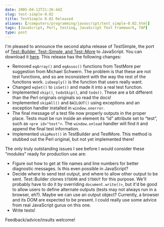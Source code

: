 ```yaml
--- 
date: 2005-04-12T21:26:44Z
slug: test-simple-0.02
title: TestSimple 0.02 Released
aliases: [/computers/programming/javascript/test_simple-0.02.html]
tags: [JavaScript, Perl, testing, JavaScript Test Framework, TAP]
type: post
---
```


I'm pleased to announce the second alpha release of TestSimple, the port of
[Test::Builder, Test::Simple, and Test::More] to JavaScript. You can download it
[here]. This release has the following changes:

-   Removed `eqArray()` and `eqAssoc()` functions from TestMore per suggestion
    from Michael Schwern. The problem is that these are not test functions, and
    so are inconsistent with the way the rest of the functions work.
    `isDeeply()` is the function that users really want.
-   Changed `eqSet()` to `isSet()` and made it into a real test function.
-   Implemented `skip()`, `todoSkip()`, and `todo()`. These are a bit different
    than the Perl originals originals so read the docs!
-   Implemented `skipAll()` and `BAILOUT()` using exceptions and an exception
    handler installed in `window.onerror`.
-   The final message of a test file now properly outputs in the proper place.
    Tests must be run inside an element its “id” attribute set to “test”, such
    as `<pre id="test">`. The `window.onload` handler will find it and append
    the final test information.
-   Implemented `skipRest()` in TestBuilder and TestMore. This method is stubbed
    out the Perl original, but not yet implemented there!

The only truly outstanding issues I see before I would consider these “modules”
ready for production use are:

-   Figure out how to get at file names and line numbers for better diagnostic
    messages. Is this even possible in JavaScript?
-   Decide where to send test output, and where to allow other output to be
    sent. Test::Builder clones `STDERR` and `STDOUT` for this purpose. We'll
    probably have to do it by overriding `document.write()>`, but it'd be good
    to allow users to define alternate outputs (tests may not always run in a
    browser, eh?). Maybe we can use an output object? Currently, a browser and
    its DOM are expected to be present. I could really use some advice from real
    JavaScript gurus on this one.
-   Write tests!

Feedback/advice/insults welcome!

  [Test::Builder, Test::Simple, and Test::More]: http://search.cpan.org/dist/Test-Simple/
    "Test::Simple and friends on CPAN"
  [here]: /downloads/TestSimple-0.02.tar.gz "Download TestSimple 0.02 now!"
